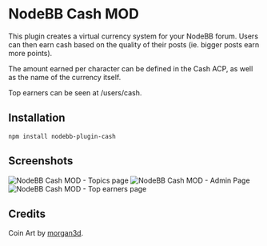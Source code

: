 # NodeBB Cash MOD

This plugin creates a virtual currency system for your NodeBB forum. Users can then earn cash based on the quality of their posts (ie. bigger posts earn more points).

The amount earned per character can be defined in the Cash ACP, as well as the name of the currency itself.

Top earners can be seen at /users/cash.

## Installation

    npm install nodebb-plugin-cash

## Screenshots

![NodeBB Cash MOD - Topics page]()
![NodeBB Cash MOD - Admin Page]()
![NodeBB Cash MOD - Top earners page]()


## Credits

Coin Art by [morgan3d](http://opengameart.org/users/morgan3d).